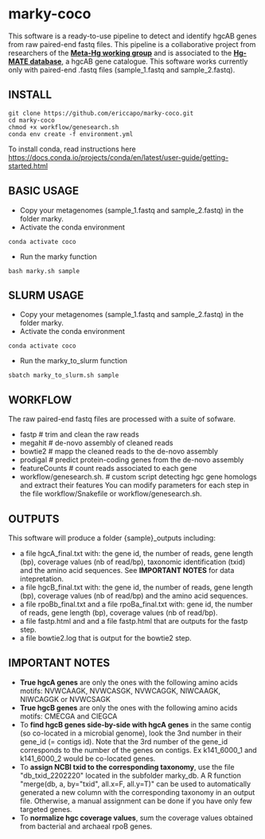 # marky-coco
This software is a ready-to-use pipeline to detect and identify hgcAB genes from raw paired-end fastq files. This pipeline is a collaborative project from researchers of the <a href="https://ercapo.wixsite.com/meta-hg" target="_blank"><b>Meta-Hg working group</b></a> and is associated to the <a href="https://smithsonian.figshare.com/articles/dataset/Hg-MATE-Db_v1_01142021/13105370/1?file=26193689" target="_blank"><b>Hg-MATE database</b></a>, a hgcAB gene catalogue. This software works currently only with paired-end .fastq files (sample_1.fastq and sample_2.fastq).


## INSTALL

```
git clone https://github.com/ericcapo/marky-coco.git
cd marky-coco
chmod +x workflow/genesearch.sh
conda env create -f environment.yml
```
To install conda, read instructions here https://docs.conda.io/projects/conda/en/latest/user-guide/getting-started.html

## BASIC USAGE
* Copy your metagenomes (sample_1.fastq and sample_2.fastq) in the folder marky. 
* Activate the conda environment
```
conda activate coco
```
* Run the marky function
```
bash marky.sh sample
```

## SLURM USAGE
* Copy your metagenomes (sample_1.fastq and sample_2.fastq) in the folder marky. 
* Activate the conda environment
```
conda activate coco
```
* Run the marky_to_slurm function
```
sbatch marky_to_slurm.sh sample
```

## WORKFLOW
The raw paired-end fastq files are processed with a suite of sofware. 
* fastp # trim and clean the raw reads
* megahit # de-novo assembly of cleaned reads
* bowtie2 # mapp the cleaned reads to the de-novo assembly
* prodigal # predict protein-coding genes from the de-novo assembly
* featureCounts # count reads associated to each gene
* workflow/genesearch.sh. # custom script detecting hgc gene homologs and extract their features
You can modify parameters for each step in the file workflow/Snakefile or workflow/genesearch.sh.

## OUTPUTS
This software will produce a folder {sample}_outputs including:
* a file hgcA_final.txt with: the gene id, the number of reads, gene length (bp), coverage values (nb of read/bp), taxonomic identification (txid) and the amino acid sequences. See <b>IMPORTANT NOTES</b> for data intepretation.
* a file hgcB_final.txt with: the gene id, the number of reads, gene length (bp), coverage values (nb of read/bp) and the amino acid sequences. 
* a file rpoBb_final.txt and a file rpoBa_final.txt with: gene id, the number of reads, gene length (bp), coverage values (nb of read/bp).
* a file fastp.html and and a file fastp.html that are outputs for the fastp step.
* a file bowtie2.log that is output for the bowtie2 step.

## IMPORTANT NOTES
* <b>True hgcA genes</b> are only the ones with the following amino acids motifs: NVWCAAGK, NVWCASGK, NVWCAGGK, NIWCAAGK, NIWCAGGK or NVWCSAGK
* <b>True hgcB genes</b> are only the ones with the following amino acids motifs: CMECGA and CIEGCA
* To <b>find hgcB genes side-by-side with hgcA genes</b> in the same contig (so co-located in a microbial genome), look the 3nd number in their gene_id (= contigs id). Note that the 3rd number of the gene_id corresponds to the number of the genes on  contigs. Ex k141_6000_1 and k141_6000_2 would be co-located genes.
* To <b>assign NCBI txid to the corresponding taxonomy</b>, use the file "db_txid_2202220" located in the subfolder marky_db. A R function "merge(db, a, by="txid", all.x=F, all.y=T)" can be used to automatically generated a new column with the corresponding taxonomy in an output file. Otherwise, a manual assignment can be done if you have only few targeted genes.
* To <b>normalize hgc coverage values</b>, sum the coverage values obtained from bacterial and archaeal rpoB genes.
